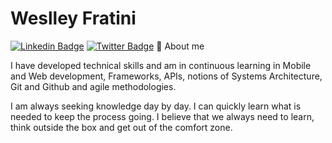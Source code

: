 # Weslley Fratini 
[![Linkedin Badge](https://img.shields.io/badge/-LinkedIn-blue?style=for-the-badge&logo=Linkedin&logoColor=white&link=https://www.linkedin.com/in/weslley-fratini/)](https://www.linkedin.com/in/weslley-fratini/)
[![Twitter Badge](https://img.shields.io/badge/-Twitter-1ca0f1?style=for-the-badge&labelColor=1ca0f1&logo=twitter&logoColor=white&link=https://twitter.com/Weslley_Fratini)](https://twitter.com/Weslley_Fratini)
💬 
About me

I have developed technical skills and am in continuous learning in Mobile and Web development, Frameworks, APIs, notions of Systems Architecture, Git and Github and agile methodologies.

I am always seeking knowledge day by day. I can quickly learn what is needed to keep the process going. I believe that we always need to learn, think outside the box and get out of the comfort zone.
